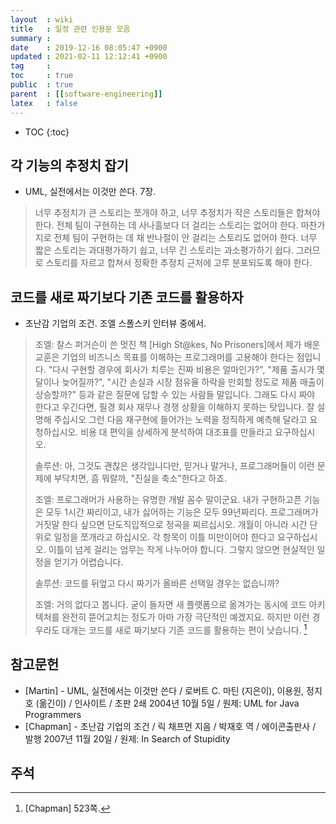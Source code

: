 ```yaml
---
layout  : wiki
title   : 일정 관련 인용문 모음
summary : 
date    : 2019-12-16 08:05:47 +0900
updated : 2021-02-11 12:12:41 +0900
tag     : 
toc     : true
public  : true
parent  : [[software-engineering]]
latex   : false
---
```

* TOC
{:toc}

## 각 기능의 추정치 잡기

- UML, 실전에서는 이것만 쓴다. 7장.

> 너무 추정치가 큰 스토리는 쪼개야 하고, 너무 추정치가 작은 스토리들은 합쳐야 한다.
전체 팀이 구현하는 데 사나흘보다 더 걸리는 스토리는 없어야 한다.
마찬가지로 전체 팀이 구현하는 데 채 반나절이 안 걸리는 스토리도 없어야 한다.
너무 짧은 스토리는 과대평가하기 쉽고, 너무 긴 스토리는 과소평가하기 쉽다.
그러므로 스토리를 자르고 합쳐서 정확한 추정치 근처에 고루 분포되도록 해야 한다.

## 코드를 새로 짜기보다 기존 코드를 활용하자

- 초난감 기업의 조건. 조엘 스폴스키 인터뷰 중에서.

> 조엘: 찰스 퍼거슨이 쓴 멋진 책 [High St@kes, No Prisoners]에서 제가 배운 교훈은 기업의 비즈니스 목표를 이해하는 프로그래머를 고용해야 한다는 점입니다. "다시 구현할 경우에 회사가 치루는 진짜 비용은 얼마인가?", "제품 출시가 몇 달이나 늦어질까?", "시간 손실과 시장 점유율 하락을 만회할 정도로 제품 매출이 상승할까?" 등과 같은 질문에 답할 수 있는 사람들 말입니다. 그래도 다시 짜야 한다고 우긴다면, 필경 회사 재무나 경쟁 상황을 이해하지 못하는 탓입니다. 잘 설명해 주십시오 그런 다음 재구현에 들어가는 노력을 정직하게 예측해 달라고 요청하십시오. 비용 대 편익을 상세하게 분석하여 대조표를 만들라고 요구하십시오.
>
> 솔루션: 아, 그것도 괜찮은 생각입니다만, 믿거나 말거나, 프로그래머들이 이런 문제에 부닥치면, 흠 뭐랄까, "진실을 축소"한다고 하죠.
>
> 조엘: 프로그래머가 사용하는 유명한 개발 꼼수 말이군요. 내가 구현하고픈 기능은 모두 1시간 짜리이고, 내가 싫어하는 기능은 모두 99년짜리다. 프로그래머가 거짓말 한다 싶으면 단도직입적으로 정곡을 찌르십시오. 개월이 아니라 시간 단위로 일정을 쪼개라고 하십시오. 각 항목이 이틀 미만이어야 한다고 요구하십시오. 이틀이 넘게 걸리는 업무는 작게 나누어야 합니다. 그렇지 않으면 현실적인 일정을 얻기가 어렵습니다.
>
> 솔루션: 코드를 뒤엎고 다시 짜기가 올바른 선택일 경우는 없습니까?
>
> 조엘: 거의 없다고 봅니다. 굳이 들자면 새 플랫폼으로 옮겨가는 동시에 코드 아키텍처를 완전히 뜯어고치는 정도가 아마 가장 극단적인 예겠지요. 하지만 이런 경우라도 대개는 코드를 새로 짜기보다 기존 코드를 활용하는 편이 낫습니다.
[^Chapman-523]


## 참고문헌

- [Martin] - UML, 실전에서는 이것만 쓴다 / 로버트 C. 마틴 (지은이), 이용원, 정지호 (옮긴이) / 인사이트 / 초판 2쇄 2004년 10월 5일 / 원제: UML for Java Programmers
- [Chapman] - 초난감 기업의 조건 / 릭 채프먼 지음 / 박재호 역 / 에이콘출판사 / 발행 2007년 11월 20일 / 원제: In Search of Stupidity

## 주석

[^Chapman-523]: [Chapman] 523쪽.

